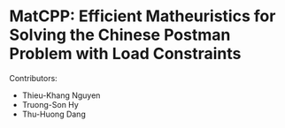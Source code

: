# MatCPP: Efficient Matheuristics for Solving the Chinese Postman Problem with Load Constraints

Contributors:
* Thieu-Khang Nguyen
* Truong-Son Hy
* Thu-Huong Dang

